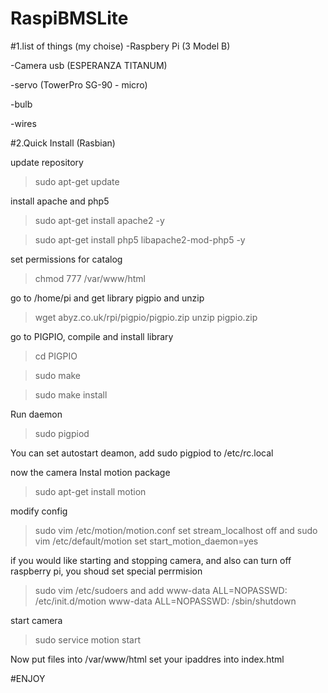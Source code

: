 # RaspiBMSLite


#1.list of things (my choise)
-Raspbery Pi    (3 Model B)

-Camera usb     (ESPERANZA TITANUM)

-servo          (TowerPro SG-90 - micro)

-bulb

-wires



#2.Quick Install (Rasbian)

update repository	
>sudo apt-get update

install apache and php5

>sudo apt-get install apache2 -y

>sudo apt-get install php5 libapache2-mod-php5 -y

set permissions for catalog
>chmod 777 /var/www/html

go to /home/pi and get library pigpio and unzip
>wget abyz.co.uk/rpi/pigpio/pigpio.zip
>unzip pigpio.zip

go to PIGPIO, compile and install library
>cd PIGPIO

>sudo make

>sudo make install


Run daemon
>sudo pigpiod

You can set autostart deamon, add sudo pigpiod to /etc/rc.local

now the camera
Instal motion package
>sudo apt-get install motion

modify config
>sudo vim /etc/motion/motion.conf 
set stream_localhost off
and
>sudo vim /etc/default/motion
set start_motion_daemon=yes

if you would like starting and stopping camera, and also can turn off raspberry pi, you shoud set special perrmision

>sudo vim /etc/sudoers
and add
>www-data ALL=NOPASSWD: /etc/init.d/motion
>www-data ALL=NOPASSWD: /sbin/shutdown

start camera
>sudo service motion start

Now put files into /var/www/html
set your ipaddres into index.html

#ENJOY
